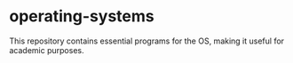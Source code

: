 # operating-systems
This repository contains essential programs for the OS, making it useful for academic purposes.
